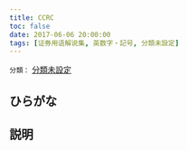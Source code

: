```yaml
---
title: CCRC
toc: false
date: 2017-06-06 20:00:00
tags: [证券用语解说集, 英数字・記号, 分類未設定]
---
```


`分類：` [分類未設定](/tags/分類未設定/)

## ひらがな



## 説明

